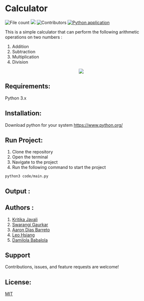 # Calculator

![File count](https://img.shields.io/github/directory-file-count/swarangigaurkar/Group30_Hw1?style=plastic)
<a href="https://github.com/Swarangigaurkar/Group30_Hw1/blob/main/License.md" alt="LICENSE">
  <img src="https://img.shields.io/github/license/swarangigaurkar/Group30_Hw1?style=plastic" /></a>
![Contributors](https://img.shields.io/github/contributors/swarangigaurkar/group30_hw1?style=plastic)
[![Python application](https://github.com/Swarangigaurkar/Group30_Hw1/actions/workflows/python-app.yml/badge.svg?branch=main)](https://github.com/Swarangigaurkar/Group30_Hw1/actions/workflows/python-app.yml)

This is a simple calculator that can perform the following arithmetic operations on two numbers :
1. Addition
2. Subtraction
3. Multiplication
4. Division

<div id="header" align="center">
<img src="https://upload.wikimedia.org/wikipedia/commons/1/1e/Calculator_icon.svg">
</div>

## Requirements:
Python 3.x

## Installation: 
Download python for your system https://www.python.org/

## Run Project:
1. Clone the repository
2. Open the terminal
3. Navigate to the project
4. Run the following command to start the project

````````````````````````````````````````````````````````````
python3 code/main.py
````````````````````````````````````````````````````````````

## Output :

## Authors :

1. [Kritika Javali](https://github.com/ksjavali)
2. [Swarangi Gaurkar](https://github.com/Swarangigaurkar)
3. [Aaron Dias Barreto](https://github.com/aaron278)
4. [Leo Hsiang](https://github.com/leoohsiang)
5. [Damilola Babalola](https://github.com/JohnDamilola)

##  Support

Contributions, issues, and feature requests are welcome!


## License:
[MIT](https://tldrlegal.com/license/mit-license)




